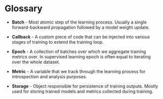 # Glossary

* **Batch** - Most atomic step of the learning process. Usually a single forward-backward
  propagation followed by a model weight update.
  
* **Callback** - A custom piece of code that can be injected into various stages
  of training to extend the training loop.
  
* **Epoch** - A collection of batches over which we aggregate training metrics over.
  In supervised learning epoch is often equal to iterating over the whole dataset.
  
* **Metric** - A variable that we track through the learning process for introspection
  and analysis purposes.
  
* **Storage** - Object responsible for persistence of training outputs. Mostly used for 
  storing trained models and metrics collected during training.